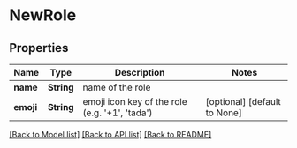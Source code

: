 # NewRole

## Properties
Name | Type | Description | Notes
------------ | ------------- | ------------- | -------------
**name** | **String** | name of the role | 
**emoji** | **String** | emoji icon key of the role (e.g. '+1', 'tada') | [optional] [default to None]

[[Back to Model list]](../README.md#documentation-for-models) [[Back to API list]](../README.md#documentation-for-api-endpoints) [[Back to README]](../README.md)


